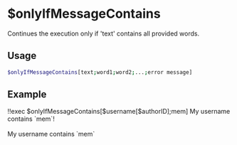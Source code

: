 # $onlyIfMessageContains

Continues the execution only if 'text' contains all provided words.

## Usage

```bash
$onlyIfMessageContains[text;word1;word2;...;error message]
```

## Example
<discord-messages>
          <discord-message :bot="false" role-color="#ffcc9a" author="Member">
        !!exec $onlyIfMessageContains[$username[$authorID];mem] My username contains `mem`!<br><br>
          </discord-message>
          <discord-message :bot="true" role-color="#0099ff" author="Custom Command" avatar="https://media.discordapp.net/avatars/725721249652670555/781224f90c3b841ba5b40678e032f74a.webp">
        My username contains `mem`<br><br>
        </discord-message>
</discord-messages>